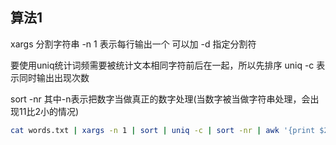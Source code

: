## 算法1

xargs 分割字符串 -n 1 表示每行输出一个 可以加 -d 指定分割符

要使用uniq统计词频需要被统计文本相同字符前后在一起，所以先排序 uniq -c 表示同时输出出现次数

sort -nr 其中-n表示把数字当做真正的数字处理(当数字被当做字符串处理，会出现11比2小的情况)


```bash
cat words.txt | xargs -n 1 | sort | uniq -c | sort -nr | awk '{print $2" "$1}'
```